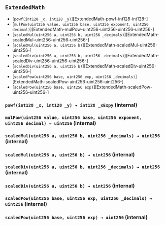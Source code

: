 ## <span id="ExtendedMath"></span> `ExtendedMath`



- [`powf(int128 _x, int128 _y)`][ExtendedMath-powf-int128-int128-]
- [`mulPow(uint256 value, uint256 base, uint256 exponent, uint256 decimal)`][ExtendedMath-mulPow-uint256-uint256-uint256-uint256-]
- [`scaledMul(uint256 a, uint256 b, uint256 _decimals)`][ExtendedMath-scaledMul-uint256-uint256-uint256-]
- [`scaledMul(uint256 a, uint256 b)`][ExtendedMath-scaledMul-uint256-uint256-]
- [`scaledDiv(uint256 a, uint256 b, uint256 _decimals)`][ExtendedMath-scaledDiv-uint256-uint256-uint256-]
- [`scaledDiv(uint256 a, uint256 b)`][ExtendedMath-scaledDiv-uint256-uint256-]
- [`scaledPow(uint256 base, uint256 exp, uint256 _decimals)`][ExtendedMath-scaledPow-uint256-uint256-uint256-]
- [`scaledPow(uint256 base, uint256 exp)`][ExtendedMath-scaledPow-uint256-uint256-]
### <span id="ExtendedMath-powf-int128-int128-"></span> `powf(int128 _x, int128 _y) → int128 _xExpy` (internal)



### <span id="ExtendedMath-mulPow-uint256-uint256-uint256-uint256-"></span> `mulPow(uint256 value, uint256 base, uint256 exponent, uint256 decimal) → uint256` (internal)



### <span id="ExtendedMath-scaledMul-uint256-uint256-uint256-"></span> `scaledMul(uint256 a, uint256 b, uint256 _decimals) → uint256` (internal)



### <span id="ExtendedMath-scaledMul-uint256-uint256-"></span> `scaledMul(uint256 a, uint256 b) → uint256` (internal)



### <span id="ExtendedMath-scaledDiv-uint256-uint256-uint256-"></span> `scaledDiv(uint256 a, uint256 b, uint256 _decimals) → uint256` (internal)



### <span id="ExtendedMath-scaledDiv-uint256-uint256-"></span> `scaledDiv(uint256 a, uint256 b) → uint256` (internal)



### <span id="ExtendedMath-scaledPow-uint256-uint256-uint256-"></span> `scaledPow(uint256 base, uint256 exp, uint256 _decimals) → uint256` (internal)



### <span id="ExtendedMath-scaledPow-uint256-uint256-"></span> `scaledPow(uint256 base, uint256 exp) → uint256` (internal)



